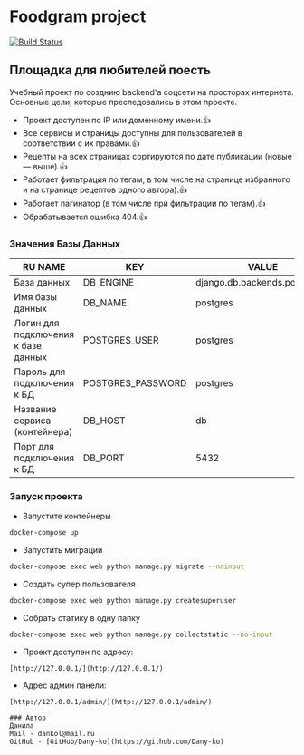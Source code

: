 # Foodgram project

[![Build Status](https://travis-ci.org/joemccann/dillinger.svg?branch=master)](https://travis-ci.org/joemccann/dillinger)

## Площадка для любителей поесть

Учебный проект по созднию backend'а соцсети на просторах интернета.
Основные цели, которые преследовались в этом проекте.

- Проект доступен по IP или доменному имени.👍
- Все сервисы и страницы доступны для пользователей в соответствии с их правами.👍
- Рецепты на всех страницах сортируются по дате публикации (новые — выше).👍
- Работает фильтрация по тегам, в том числе на странице избранного и на странице рецептов одного автора).👍
- Работает пагинатор (в том числе при фильтрации по тегам).👍
- Обрабатывается ошибка 404.👍

### Значения Базы Данных

| RU NAME | KEY | VALUE |
| ------ | ------ | ------ |
| База данных | DB_ENGINE | django.db.backends.postgresql |
| Имя базы данных | DB_NAME | postgres |
| Логин для подключения к базе данных | POSTGRES_USER | postgres |
| Пароль для подключения к БД | POSTGRES_PASSWORD | postgres |
| Название сервиса (контейнера) | DB_HOST | db |
| Порт для подключения к БД | DB_PORT | 5432 |


### Запуск проекта

- Запустите контейнеры
```sh
docker-compose up
``` 
- Запустить миграции
```sh
docker-compose exec web python manage.py migrate --noinput
```
- Создать супер пользователя
```sh
docker-compose exec web python manage.py createsuperuser
```
- Собрать статику в одну папку
```sh
docker-compose exec web python manage.py collectstatic --no-input 
```
- Проект доступен по адресу:
```
[http://127.0.0.1/](http://127.0.0.1/)
```
- Адрес админ панели:
```
[http://127.0.0.1/admin/](http://127.0.0.1/admin/)

### Автор
Данила
Mail - dankol@mail.ru
GitHub - [GitHub/Dany-ko](https://github.com/Dany-ko)
